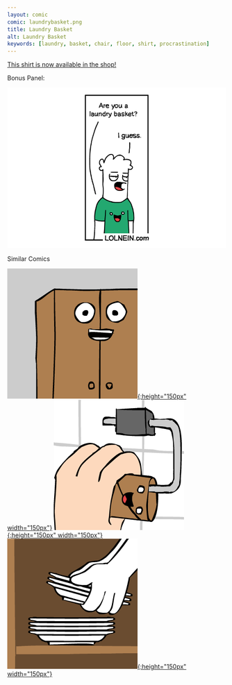```yaml
---
layout: comic
comic: laundrybasket.png
title: Laundry Basket
alt: Laundry Basket
keywords: [laundry, basket, chair, floor, shirt, procrastination]
---
```


[This shirt is now available in the shop!](https://lolnein.com/shop/)

Bonus Panel:

![Laundry Basket Bonus Panel](/images/laundrybasket_bonus.png)

<div class="title">Similar Comics</div>

[![Freshly Washed Clothes](/thumbs/freshlywashedclothes.png){:height="150px" width="150px"}](https://lolnein.com/2017/09/20/freshlywashedclothes/)
[![A New Adventure](/thumbs/anewadventure.png){:height="150px" width="150px"}](https://lolnein.com/2018/08/10/anewadventure/)
[![Bottom Plate](/thumbs/bottomplate.png){:height="150px" width="150px"}](https://lolnein.com/2017/07/14/bottomplate/)
